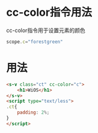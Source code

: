 # cc-color指令用法
cc-color指令用于设置元素的颜色


```javascript
scope.c="forestgreen"
```
# 用法
```html
<s-v class="ct" cc-color="c">
    <h1>WiOS</h1>
</s-v>
<script type="text/less">
.ct{
    padding: 2%;
}
</script>
```